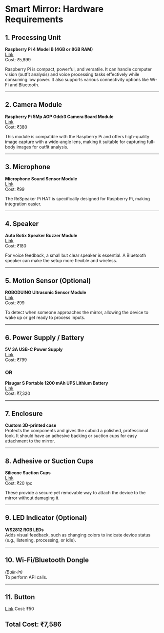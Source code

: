 # Smart Mirror: Hardware Requirements

## 1. Processing Unit

**Raspberry Pi 4 Model B (4GB or 8GB RAM)**  
[Link](https://www.amazon.in/Raspberry-Pi-Model-Controller-Electronic/dp/B07XT1QJ4S/ref=sr_1_5?nsdOptOutParam=true&sr=8-5)  
Cost: ₹5,899  

Raspberry Pi is compact, powerful, and versatile. It can handle computer vision (outfit analysis) and voice processing tasks effectively while consuming low power. It also supports various connectivity options like Wi-Fi and Bluetooth.

---

## 2. Camera Module

**Raspberry Pi 5Mp AGP Gddr3 Camera Board Module**  
[Link](https://www.amazon.in/Raspberry-5MP-Camera-Board-Module/dp/B00E1GGE40/ref=sr_1_3?sr=8-3)  
Cost: ₹380

This module is compatible with the Raspberry Pi and offers high-quality image capture with a wide-angle lens, making it suitable for capturing full-body images for outfit analysis.

---

## 3. Microphone

**Microphone Sound Sensor Module**  
[Link](https://www.amazon.in/Robocraze-Microphone-Raspberry-Recognition-Software/dp/B08F2HY9D2/ref=sr_1_5?sr=8-5)  
Cost: ₹99 

The ReSpeaker Pi HAT is specifically designed for Raspberry Pi, making integration easier.

---

## 4. Speaker

**Auto Botix Speaker Buzzer Module**  
[Link](https://www.amazon.in/Speaker-Buzzer-Module-Arduino-Raspberry/dp/B0BPDKZRFR/ref=sr_1_4?sr=8-4)  
Cost: ₹180  

For voice feedback, a small but clear speaker is essential. A Bluetooth speaker can make the setup more flexible and wireless.

---

## 5. Motion Sensor (Optional)

**ROBODUINO Ultrasonic Sensor Module**  
[Link](https://www.amazon.in/ROBODUINO-Ultrasonic-Microcontrollers-Raspberry-ATmega328P/dp/B0D7TFNRPX/ref=sr_1_1_sspa?sr=8-1-spons&sp_csd=d2lkZ2V0TmFtZT1zcF9hdGY&psc=1)  
Cost: ₹99  

To detect when someone approaches the mirror, allowing the device to wake up or get ready to process inputs.

---

## 6. Power Supply / Battery

**5V 3A USB-C Power Supply**  
[Link](https://www.amazon.in/Raspberry-Pi-15-3W-USB-C-Supply/dp/B07XY8F3P7/ref=sr_1_2?sr=8-2)  
Cost: ₹799  
### OR
**Pisugar S Portable 1200 mAh UPS Lithium Battery**  
[Link](https://www.amazon.in/Portable-Pwnagotchi-Raspberry-Accessories-handhold/dp/B097RC8KLQ/ref=sr_1_3?s=electronics&sr=1-3)  
Cost: ₹7,320  

---

## 7. Enclosure

**Custom 3D-printed case**  
Protects the components and gives the cuboid a polished, professional look. It should have an adhesive backing or suction cups for easy attachment to the mirror.

---

## 8. Adhesive or Suction Cups

**Silicone Suction Cups**  
[Link](https://www.amazon.in/Petzlifeworld-Silicone-Suction-Sucker-Aquarium/dp/B09X5RNDN8/ref=sr_1_5?sr=8-5)  
Cost: ₹20 /pc  

These provide a secure yet removable way to attach the device to the mirror without damaging it.

---

## 9. LED Indicator (Optional)

**WS2812 RGB LEDs**  
Adds visual feedback, such as changing colors to indicate device status (e.g., listening, processing, or idle).

---

## 10. Wi-Fi/Bluetooth Dongle

*(Built-in)*  
To perform API calls.

---

## 11. Button

[Link](https://www.amazon.in/oceanlabz-Momentary-Responsive-Electronics-Applications/dp/B0D9SHYDQY/ref=sr_1_7?sr=8-7)
Cost: ₹50


## Total Cost: ₹7,586
